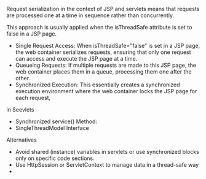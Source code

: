 Request serialization in the context of JSP and servlets means that requests are processed one at a time in sequence rather than concurrently. 

This approach is usually applied when the isThreadSafe attribute is set to false in a JSP page.

- Single Request Access: When isThreadSafe="false" is set in a JSP page, the web container serializes requests, ensuring that only one request can access and execute the JSP page at a time.
- Queueing Requests: If multiple requests are made to this JSP page, the web container places them in a queue, processing them one after the other.
- Synchronized Execution: This essentially creates a synchronized execution environment where the web container locks the JSP page for each request,

in Seevlets

- Synchronized service() Method:
- SingleThreadModel Interface

Alternatives
- Avoid shared (instance) variables in servlets or use synchronized blocks only on specific code sections.
- Use HttpSession or ServletContext to manage data in a thread-safe way
- 